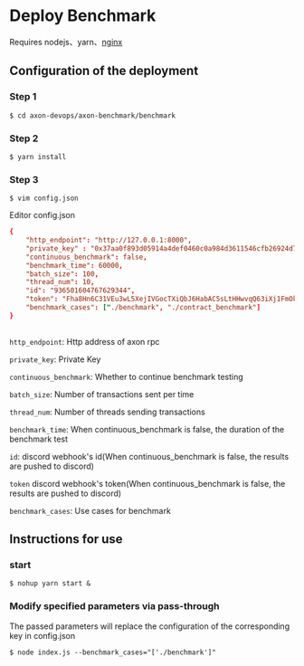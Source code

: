# Deploy Benchmark
Requires nodejs、yarn、[nginx](../axon-nginx/README.md)
## Configuration of the deployment

### Step 1
```shell
$ cd axon-devops/axon-benchmark/benchmark
```

### Step 2
```shell
$ yarn install
```

### Step 3

```shell
$ vim config.json 
```

Editor config.json

```conf
{
    "http_endpoint": "http://127.0.0.1:8000",
    "private_key" : "0x37aa0f893d05914a4def0460c0a984d3611546cfb26924d7a7ca6e0db9950a2d",
    "continuous_benchmark": false,
    "benchmark_time": 60000,
    "batch_size": 100,
    "thread_num": 10,
    "id": "936501604767629344",
    "token": "Fha8Hn6C31VEu3wL5XejIVGocTXiQbJ6HabAC5sLtHHwvqQ63iXj1FmOkH_FVN4mTZwQ",
    "benchmark_cases": ["./benchmark", "./contract_benchmark"]
}
                                               
```
`http_endpoint`: Http address of axon rpc

`private_key`: Private Key

`continuous_benchmark`: Whether to continue benchmark testing

`batch_size`: Number of transactions sent per time

`thread_num`: Number of threads sending transactions

`benchmark_time`: When continuous_benchmark is false, the duration of the benchmark test

`id`: discord webhook's id(When continuous_benchmark is false, the results are pushed to discord)

`token` discord webhook's token(When continuous_benchmark is false, the results are pushed to discord)

`benchmark_cases`: Use cases for benchmark

## Instructions for use
### start
```shell
$ nohup yarn start &
```

### Modify specified parameters via pass-through
The passed parameters will replace the configuration of the corresponding key in config.json
```shell
$ node index.js --benchmark_cases="['./benchmark']"
```

